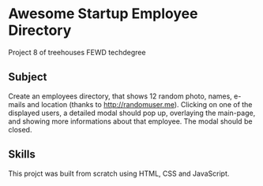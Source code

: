 # Awesome Startup Employee Directory
Project 8 of treehouses FEWD techdegree

## Subject
Create an employees directory, that shows 12 random photo, names, e-mails and location (thanks to http://randomuser.me). Clicking on one of the displayed users, a detailed modal should pop up, overlaying the main-page, and showing more informations about that employee. The modal should be closed.

## Skills
This projct was built from scratch using HTML, CSS and JavaScript.
